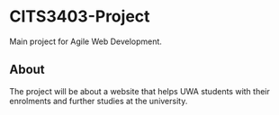 # CITS3403-Project

Main project for Agile Web Development.

## About

The project will be about a website that helps UWA students with their enrolments and further studies at the university.